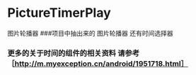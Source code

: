 # PictureTimerPlay
图片轮播器
###项目中抽出来的 图片轮播器 还有时间选择器 
### 更多的关于时间的组件的相关资料 请参考 ［http://m.myexception.cn/android/1951718.html］
